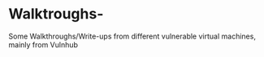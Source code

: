 # Walktroughs-
Some Walkthroughs/Write-ups from different vulnerable virtual machines, mainly from Vulnhub
